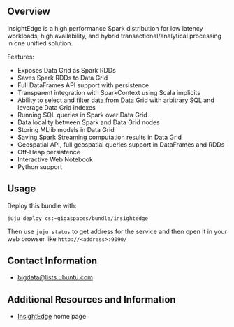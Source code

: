 ## Overview

InsightEdge is a high performance Spark distribution for low latency
workloads, high availability, and hybrid transactional/analytical
processing in one unified solution.

Features:

 * Exposes Data Grid as Spark RDDs
 * Saves Spark RDDs to Data Grid
 * Full DataFrames API support with persistence
 * Transparent integration with SparkContext using Scala implicits
 * Ability to select and filter data from Data Grid with arbitrary SQL and leverage Data Grid indexes
 * Running SQL queries in Spark over Data Grid
 * Data locality between Spark and Data Grid nodes
 * Storing MLlib models in Data Grid
 * Saving Spark Streaming computation results in Data Grid
 * Geospatial API, full geospatial queries support in DataFrames and RDDs
 * Off-Heap persistence
 * Interactive Web Notebook
 * Python support

## Usage

Deploy this bundle with:

    juju deploy cs:~gigaspaces/bundle/insightedge

Then use `juju status` to get address for the service and then open
it in your web browser like `http://<address>:9090/`


## Contact Information

- <bigdata@lists.ubuntu.com>


## Additional Resources and Information

- [InsightEdge](http://insightedge.io/) home page
